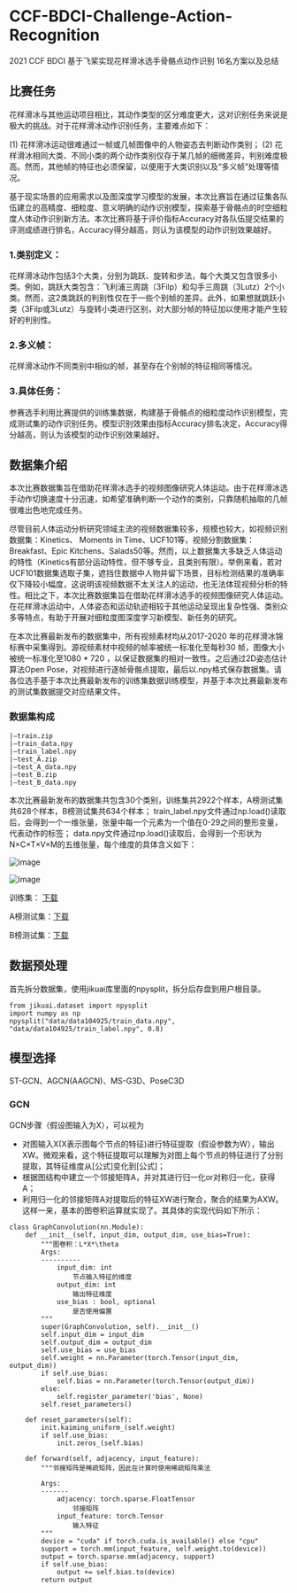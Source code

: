 # CCF-BDCI-Challenge-Action-Recognition
2021 CCF BDCI 基于飞桨实现花样滑冰选手骨骼点动作识别 16名方案以及总结

## 比赛任务
花样滑冰与其他运动项目相比，其动作类型的区分难度更大，这对识别任务来说是极大的挑战。对于花样滑冰动作识别任务，主要难点如下：

(1) 花样滑冰运动很难通过一帧或几帧图像中的人物姿态去判断动作类别；
(2) 花样滑冰相同大类、不同小类的两个动作类别仅存于某几帧的细微差异，判别难度极高。然而，其他帧的特征也必须保留，以便用于大类识别以及“多义帧”处理等情况。

基于现实场景的应用需求以及图深度学习模型的发展，本次比赛旨在通过征集各队伍建立的高精度、细粒度、意义明确的动作识别模型，探索基于骨骼点的时空细粒度人体动作识别新方法。本次比赛将基于评价指标Accuracy对各队伍提交结果的评测成绩进行排名，Accuracy得分越高，则认为该模型的动作识别效果越好。

### 1.类别定义：
花样滑冰动作包括3个大类，分别为跳跃、旋转和步法，每个大类又包含很多小类。例如，跳跃大类包含：飞利浦三周跳（3Filp）和勾手三周跳（3Lutz）2个小类。然而，这2类跳跃的判别性仅在于一些个别帧的差异。此外，如果想就跳跃小类（3Filp或3Lutz）与旋转小类进行区别，对大部分帧的特征加以使用才能产生较好的判别性。
### 2.多义帧：
花样滑冰动作不同类别中相似的帧，甚至存在个别帧的特征相同等情况。
### 3.具体任务：
参赛选手利用比赛提供的训练集数据，构建基于骨骼点的细粒度动作识别模型，完成测试集的动作识别任务。模型识别效果由指标Accuracy排名决定，Accuracy得分越高，则认为该模型的动作识别效果越好。

## 数据集介绍
本次比赛数据集旨在借助花样滑冰选手的视频图像研究人体运动。由于花样滑冰选手动作切换速度十分迅速，如希望准确判断一个动作的类别，只靠随机抽取的几帧很难出色地完成任务。

尽管目前人体运动分析研究领域主流的视频数据集较多，规模也较大，如视频识别数据集：Kinetics、 Moments in Time、UCF101等，视频分割数据集：Breakfast、Epic Kitchens、Salads50等。然而，以上数据集大多缺乏人体运动的特性（Kinetics有部分运动特性，但不够专业，且类别有限）。举例来看，若对UCF101数据集选取子集，遮挡住数据中人物并留下场景，目标检测结果的准确率仅下降较小幅度，这说明该视频数据不太关注人的运动，也无法体现视频分析的特性。相比之下，本次比赛数据集旨在借助花样滑冰选手的视频图像研究人体运动。在花样滑冰运动中，人体姿态和运动轨迹相较于其他运动呈现出复杂性强、类别众多等特点，有助于开展对细粒度图深度学习新模型、新任务的研究。

在本次比赛最新发布的数据集中，所有视频素材均从2017-2020 年的花样滑冰锦标赛中采集得到。源视频素材中视频的帧率被统一标准化至每秒30 帧，图像大小被统一标准化至1080 * 720 ，以保证数据集的相对一致性。之后通过2D姿态估计算法Open Pose，对视频进行逐帧骨骼点提取，最后以.npy格式保存数据集。请各位选手基于本次比赛最新发布的训练集数据训练模型，并基于本次比赛最新发布的测试集数据提交对应结果文件。

### 数据集构成

```
|–train.zip
|–train_data.npy
|–train_label.npy
|–test_A.zip
|–test_A_data.npy
|–test_B.zip
|–test_B_data.npy
```

本次比赛最新发布的数据集共包含30个类别，训练集共2922个样本，A榜测试集共628个样本，B榜测试集共634个样本；
train_label.npy文件通过np.load()读取后，会得到一个一维张量，张量中每一个元素为一个值在0-29之间的整形变量，代表动作的标签；
data.npy文件通过np.load()读取后，会得到一个形状为N×C×T×V×M的五维张量，每个维度的具体含义如下：

![image](https://user-images.githubusercontent.com/62683546/154064209-7e08581e-0ff8-4710-a2da-2b0da80ff154.png)

![image](https://user-images.githubusercontent.com/62683546/154064255-910a5a87-4e63-499b-a095-16968fc84ae9.png)
 
训练集： [下载](https://aistudio.baidu.com/aistudio/datasetdetail/104925)

A榜测试集：[下载](https://aistudio.baidu.com/aistudio/datasetdetail/104924)

B榜测试集：[下载](https://aistudio.baidu.com/aistudio/datasetdetail/117870)


## 数据预处理

首先拆分数据集，使用jikuai库里面的npysplit，拆分后存盘到用户根目录。

```
from jikuai.dataset import npysplit
import numpy as np
npysplit("data/data104925/train_data.npy", "data/data104925/train_label.npy", 0.8)
```

## 模型选择
ST-GCN、AGCN(AAGCN)、MS-G3D、PoseC3D
### GCN
GCN步骤（假设图输入为X），可以视为

* 对图输入X(X表示图每个节点的特征)进行特征提取（假设参数为W），输出XW。微观来看，这个特征提取可以理解为对图上每个节点的特征进行了分别提取，其特征维度从[公式]变化到[公式]；
* 根据图结构中建立一个邻接矩阵A，并对其进行归一化or对称归一化，获得A；
* 利用归一化的邻接矩阵A对提取后的特征XW进行聚合，聚合的结果为AXW。
这样一来，基本的图卷积运算就实现了。其具体的实现代码如下所示：

```
class GraphConvolution(nn.Module):
    def __init__(self, input_dim, output_dim, use_bias=True):
        """图卷积：L*X*\theta
        Args:
        ----------
            input_dim: int
                节点输入特征的维度
            output_dim: int
                输出特征维度
            use_bias : bool, optional
                是否使用偏置
        """
        super(GraphConvolution, self).__init__()
        self.input_dim = input_dim
        self.output_dim = output_dim
        self.use_bias = use_bias
        self.weight = nn.Parameter(torch.Tensor(input_dim, output_dim))
        if self.use_bias:
            self.bias = nn.Parameter(torch.Tensor(output_dim))
        else:
            self.register_parameter('bias', None)
        self.reset_parameters()

    def reset_parameters(self):
        init.kaiming_uniform_(self.weight)
        if self.use_bias:
            init.zeros_(self.bias)

    def forward(self, adjacency, input_feature):
        """邻接矩阵是稀疏矩阵，因此在计算时使用稀疏矩阵乘法
    
        Args: 
        -------
            adjacency: torch.sparse.FloatTensor
                邻接矩阵
            input_feature: torch.Tensor
                输入特征
        """
        device = "cuda" if torch.cuda.is_available() else "cpu"
        support = torch.mm(input_feature, self.weight.to(device))
        output = torch.sparse.mm(adjacency, support)
        if self.use_bias:
            output += self.bias.to(device)
        return output
```

